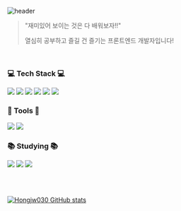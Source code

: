 ![header](https://capsule-render.vercel.app/api?type=Rect&color=0:38bdae,50:70a5fd&height=300&text=Hongjw030_World🤔!&fontColor=ffffff&fontSize=55&fontAlignY=50)

> "재미있어 보이는 것은 다 배워보자!!"
> 
> 열심히 공부하고 즐길 건 즐기는 프론트엔드 개발자입니다!

<br />

### 💻 Tech Stack 💻
<img src="https://img.shields.io/badge/nextjs-000000?style=for-the-badge&logo=next.js&logoColor=white"> <img src="https://img.shields.io/badge/react-61DAFB?style=for-the-badge&logo=react&logoColor=white"> <img src="https://img.shields.io/badge/typescript-3178C6?style=for-the-badge&logo=typescript&logoColor=white"> <img src="https://img.shields.io/badge/javascript-F7DF1E?style=for-the-badge&logo=javascript&logoColor=white"> <img src="https://img.shields.io/badge/sass-cc6699?style=for-the-badge&logo=sass&logoColor=white"> <img src="https://img.shields.io/badge/python-3776AB?style=for-the-badge&logo=python&logoColor=white"> 

### 🔨 Tools 🔨
<img src="https://img.shields.io/badge/git-F05032?style=for-the-badge&logo=git&logoColor=white"> <img src="https://img.shields.io/badge/github-181717?style=for-the-badge&logo=github&logoColor=white">

### 📚 Studying 📚
<img src="https://img.shields.io/badge/tailwind-06B6D4?style=for-the-badge&logo=tailwindcss&logoColor=white"> <img src="https://img.shields.io/badge/reactquery-FF4154?style=for-the-badge&logo=reactquery&logoColor=white"> <img src="https://img.shields.io/badge/mongodb-47A248?style=for-the-badge&logo=mongodb&logoColor=white">  

<br />
<br />




[![Hongjw030 GitHub stats](https://github-readme-stats.vercel.app/api?username=Hongjw030&show_icons=true&theme=tokyonight)](https://github.com/Hongjw030/github-readme-stats)



<!--
**Hongjw030/Hongjw030** is a ✨ _special_ ✨ repository because its `README.md` (this file) appears on your GitHub profile.

Here are some ideas to get you started:

- 🔭 I’m currently working on ...
- 🌱 I’m currently learning ...
- 👯 I’m looking to collaborate on ...
- 🤔 I’m looking for help with ...
- 💬 Ask me about ...
- 📫 How to reach me: ...
- 😄 Pronouns: ...
- ⚡ Fun fact: ...
-->
